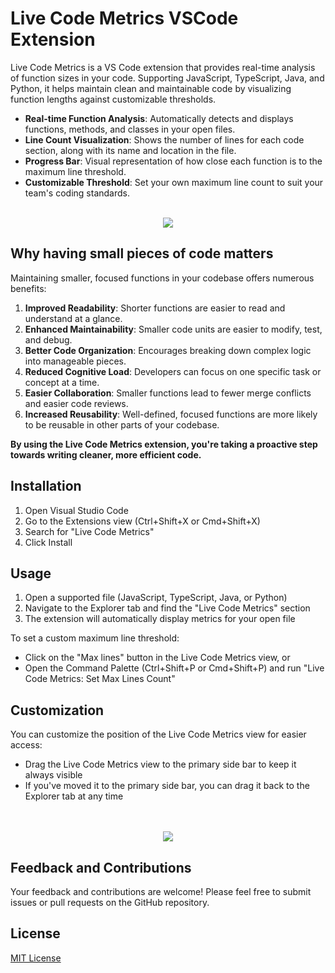 # Live Code Metrics VSCode Extension


Live Code Metrics is a VS Code extension that provides real-time analysis of function sizes in your code. Supporting JavaScript, TypeScript, Java, and Python, it helps maintain clean and maintainable code by visualizing function lengths against customizable thresholds.

- **Real-time Function Analysis**: Automatically detects and displays functions, methods, and classes in your open files.
- **Line Count Visualization**: Shows the number of lines for each code section, along with its name and location in the file.
- **Progress Bar**: Visual representation of how close each function is to the maximum line threshold.
- **Customizable Threshold**: Set your own maximum line count to suit your team's coding standards.

<br>

<div align='center' height='60px'>
  <img src="https://github.com/OmriGM/code-metrics/blob/main/assets/extension-demo.gif?raw=true"/>
</div>

## Why having small pieces of code matters

Maintaining smaller, focused functions in your codebase offers numerous benefits:

1. **Improved Readability**: Shorter functions are easier to read and understand at a glance.
2. **Enhanced Maintainability**: Smaller code units are easier to modify, test, and debug.
3. **Better Code Organization**: Encourages breaking down complex logic into manageable pieces.
4. **Reduced Cognitive Load**: Developers can focus on one specific task or concept at a time.
5. **Easier Collaboration**: Smaller functions lead to fewer merge conflicts and easier code reviews.
6. **Increased Reusability**: Well-defined, focused functions are more likely to be reusable in other parts of your codebase.

**By using the Live Code Metrics extension, you're taking a proactive step towards writing cleaner, more efficient code.**

## Installation

1. Open Visual Studio Code
2. Go to the Extensions view (Ctrl+Shift+X or Cmd+Shift+X)
3. Search for "Live Code Metrics"
4. Click Install

## Usage

1. Open a supported file (JavaScript, TypeScript, Java, or Python)
2. Navigate to the Explorer tab and find the "Live Code Metrics" section
3. The extension will automatically display metrics for your open file

To set a custom maximum line threshold:

- Click on the "Max lines" button in the Live Code Metrics view, or
- Open the Command Palette (Ctrl+Shift+P or Cmd+Shift+P) and run "Live Code Metrics: Set Max Lines Count"

## Customization

You can customize the position of the Live Code Metrics view for easier access:

- Drag the Live Code Metrics view to the primary side bar to keep it always visible
- If you've moved it to the primary side bar, you can drag it back to the Explorer tab at any time
<br>
<br>
<div align='center' height='60px'>
  <img src="https://github.com/OmriGM/code-metrics/blob/main/assets/extension-screenshot-demo.png?raw=true"/>
</div>


## Feedback and Contributions

Your feedback and contributions are welcome! Please feel free to submit issues or pull requests on the GitHub repository.

## License

[MIT License](LICENSE)

</div>
